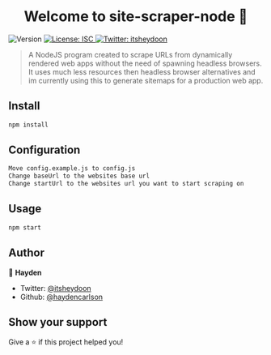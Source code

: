 <h1 align="center">Welcome to site-scraper-node 👋</h1>
<p>
  <img alt="Version" src="https://img.shields.io/badge/version-1.0.2-blue.svg?cacheSeconds=2592000" />
  <a href="#" target="_blank">
    <img alt="License: ISC" src="https://img.shields.io/badge/License-ISC-yellow.svg" />
  </a>
  <a href="https://twitter.com/itsheydoon" target="_blank">
    <img alt="Twitter: itsheydoon" src="https://img.shields.io/twitter/follow/itsheydoon.svg?style=social" />
  </a>
</p>

> A NodeJS program created to scrape URLs from dynamically rendered web apps without the need of spawning headless browsers. It uses much less resources then headless browser alternatives and im currently using this to generate sitemaps for a production web app.

## Install

```sh
npm install
```

## Configuration

```sh
Move config.example.js to config.js
Change baseUrl to the websites base url
Change startUrl to the websites url you want to start scraping on
```

## Usage

```sh
npm start
```

## Author

👤 **Hayden**

* Twitter: [@itsheydoon](https://twitter.com/itsheydoon)
* Github: [@haydencarlson](https://github.com/haydencarlson)

## Show your support

Give a ⭐️ if this project helped you!